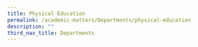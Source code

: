 ```yaml
---
title: Physical Education
permalink: /academic-matters/Departments/physical-education
description: ""
third_nav_title: Departments
---
```

